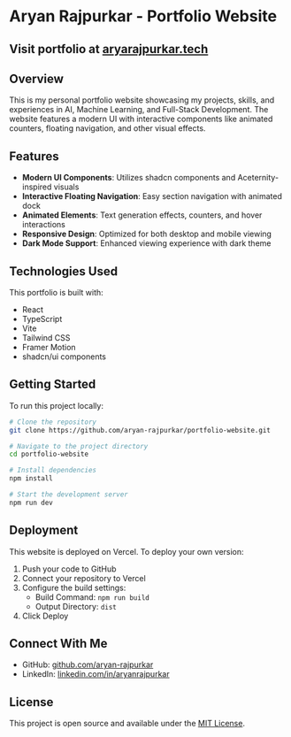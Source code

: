 # Aryan Rajpurkar - Portfolio Website

## Visit portfolio at [aryarajpurkar.tech](https://aryanrajpurkar.tech)
## Overview

This is my personal portfolio website showcasing my projects, skills, and experiences in AI, Machine Learning, and Full-Stack Development. The website features a modern UI with interactive components like animated counters, floating navigation, and other visual effects.

## Features

- **Modern UI Components**: Utilizes shadcn components and Aceternity-inspired visuals
- **Interactive Floating Navigation**: Easy section navigation with animated dock
- **Animated Elements**: Text generation effects, counters, and hover interactions
- **Responsive Design**: Optimized for both desktop and mobile viewing
- **Dark Mode Support**: Enhanced viewing experience with dark theme

## Technologies Used

This portfolio is built with:

- React
- TypeScript
- Vite
- Tailwind CSS
- Framer Motion
- shadcn/ui components

## Getting Started

To run this project locally:

```sh
# Clone the repository
git clone https://github.com/aryan-rajpurkar/portfolio-website.git

# Navigate to the project directory
cd portfolio-website

# Install dependencies
npm install

# Start the development server
npm run dev
```

## Deployment

This website is deployed on Vercel. To deploy your own version:

1. Push your code to GitHub
2. Connect your repository to Vercel
3. Configure the build settings:
   - Build Command: `npm run build`
   - Output Directory: `dist`
4. Click Deploy

## Connect With Me

- GitHub: [github.com/aryan-rajpurkar](https://github.com/aryan-rajpurkar)
- LinkedIn: [linkedin.com/in/aryanrajpurkar](https://linkedin.com/in/aryanrajpurkar)

## License

This project is open source and available under the [MIT License](LICENSE).
